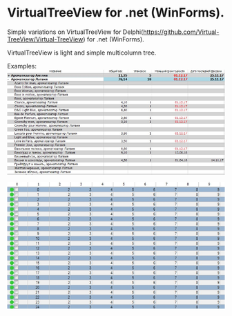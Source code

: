 # VirtualTreeView for .net (WinForms).
Simple variations on VirtualTreeView for Delphi(https://github.com/Virtual-TreeView/Virtual-TreeView) for .net (WinForms).

VirtualTreeView is light and simple multicolumn tree.

Examples:
![](/images/example.jpg)

![](/images/example1.jpg)
